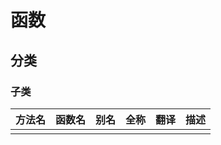 # 函数



## 分类

### 子类

| 方法名  | 函数名                 | 别名  | 全称        | 翻译 | 描述  |
| ------ | --------------------- | ---- | ---------- | ---- | ---- |
|        |                       |      |            |      |      |
